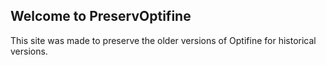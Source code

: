 ## Welcome to PreservOptifine

This site was made to preserve the older versions of Optifine for historical versions.
